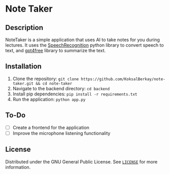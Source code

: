 # Note Taker

## Description

NoteTaker is a simple application that uses AI to take notes for you during lectures. It uses the [SpeechRecognition](https://pypi.org/project/SpeechRecognition/) python library to convert speech to text, and [gpt4free](https://github.com/xtekky/gpt4free/) library to summarize the text.

## Installation

1. Clone the repository: `git clone https://github.com/KoksalBerkay/note-taker.git && cd note-taker`
2. Navigate to the backend directory: `cd backend`
3. Install pip dependencies: `pip install -r requirements.txt`
4. Run the application: `python app.py`

## To-Do

- [ ] Create a frontend for the application
- [ ] Improve the microphone listening functionality

## License

Distributed under the GNU General Public License. See [`LICENSE`](LICENSE) for more information.
